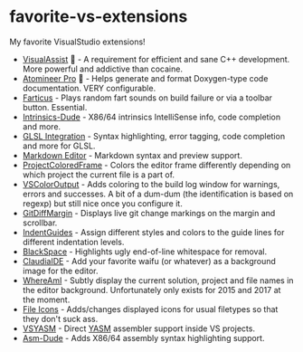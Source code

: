 # favorite-vs-extensions
My favorite VisualStudio extensions!

* [VisualAssist](https://www.wholetomato.com/downloads) :money_with_wings: - A requirement for efficient and sane C++ development. More powerful and addictive than cocaine.
* [Atomineer Pro](https://www.atomineerutils.com/) :money_with_wings: - Helps generate and format Doxygen-type  code documentation. VERY configurable.
* [Farticus](https://marketplace.visualstudio.com/items?itemName=MadsKristensen.Farticus) - Plays random fart sounds on build failure or via a toolbar button. Essential.
* [Intrinsics-Dude](https://github.com/HJLebbink/intrinsics-dude) - X86/64 intrinsics IntelliSense info, code completion and more.
* [GLSL Integration](https://marketplace.visualstudio.com/items?itemName=DanielScherzer.GLSL) - Syntax highlighting, error tagging, code completion and more for GLSL.
* [Markdown Editor](https://marketplace.visualstudio.com/items?itemName=MadsKristensen.MarkdownEditor) - Markdown syntax and preview support.
* [ProjectColoredFrame](https://marketplace.visualstudio.com/items?itemName=MadsKristensen.Farticus) - Colors the editor frame differently depending on which project the current file is a part of.
* [VSColorOutput](https://github.com/mike-ward/VSColorOutput) - Adds coloring to the build log window for warnings, errors and successes. A bit of a dum-dum (the identification is based on regexp) but still nice once you configure it.
* [GitDiffMargin](https://marketplace.visualstudio.com/items?itemName=MadsKristensen.Farticus) - Displays live git change markings on the margin and scrollbar.
* [IndentGuides](https://marketplace.visualstudio.com/items?itemName=SteveDowerMSFT.IndentGuides) - Assign different styles and colors to the guide lines for different indentation levels.
* [BlackSpace](https://github.com/korypostma/BlackSpace) - Highlights ugly end-of-line whitespace for removal.
* [ClaudiaIDE](https://marketplace.visualstudio.com/items?itemName=kbuchi.ClaudiaIDE) - Add your favorite waifu (or whatever) as a background image for the editor.
* [WhereAmI](https://marketplace.visualstudio.com/items?itemName=ErosFratini.WhereAmI2017) - Subtly display the current solution, project and file names in the editor background. Unfortunately only exists for 2015 and 2017 at the moment.
* [File Icons](https://marketplace.visualstudio.com/items?itemName=MadsKristensen.FileIcons) - Adds/changes displayed icons for usual filetypes so that they don't suck ass.
* [VSYASM](https://github.com/ShiftMediaProject/VSYASM) - Direct [YASM](http://yasm.tortall.net/) assembler support inside VS projects.
* [Asm-Dude](https://github.com/HJLebbink/asm-dude) - Adds X86/64 assembly syntax highlighting support.

